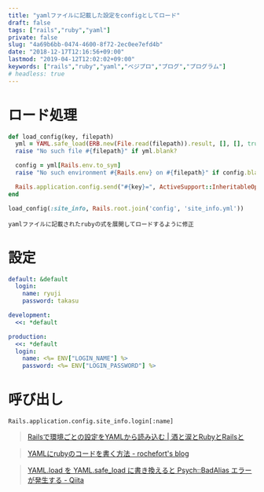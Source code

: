 ```yaml
---
title: "yamlファイルに記載した設定をconfigとしてロード"
draft: false
tags: ["rails","ruby","yaml"]
private: false
slug: "4a69b6bb-0474-4600-8f72-2ec0ee7efd4b"
date: "2018-12-17T12:16:56+09:00"
lastmod: "2019-04-12T12:02:02+09:00"
keywords: ["rails","ruby","yaml","ベジプロ","プログ","プログラム"]
# headless: true
---
```


# ロード処理
```rb:config/initializers/load_config.rb
def load_config(key, filepath)
  yml = YAML.safe_load(ERB.new(File.read(filepath)).result, [], [], true).symbolize_keys
  raise "No such file #{filepath}" if yml.blank?

  config = yml[Rails.env.to_sym]
  raise "No such environment #{Rails.env} on #{filepath}" if config.blank?

  Rails.application.config.send("#{key}=", ActiveSupport::InheritableOptions.new(config.deep_symbolize_keys))
end

load_config(:site_info, Rails.root.join('config', 'site_info.yml'))
```

```!
yamlファイルに記載されたrubyの式を展開してロードするように修正
```

# 設定
```:config/site_info.yml
default: &default
  login:
    name: ryuji
    password: takasu

development:
  <<: *default

production:
  <<: *default
  login:
    name: <%= ENV["LOGIN_NAME"] %>
    password: <%= ENV["LOGIN_PASSWORD"] %>
```

# 呼び出し
```
Rails.application.config.site_info.login[:name]
```

> [Railsで環境ごとの設定をYAMLから読み込む | 酒と涙とRubyとRailsと](https://morizyun.github.io/ruby/rails-tips-yaml-load-env.html)

> [YAMLにrubyのコードを書く方法 - rochefort's blog](http://rochefort.hatenablog.com/entry/20101008/p1)

> [YAML.load を YAML.safe_load に書き換えると Psych::BadAlias エラーが発生する - Qiita](https://qiita.com/QUANON/items/f07004c030824d2b79fd)
